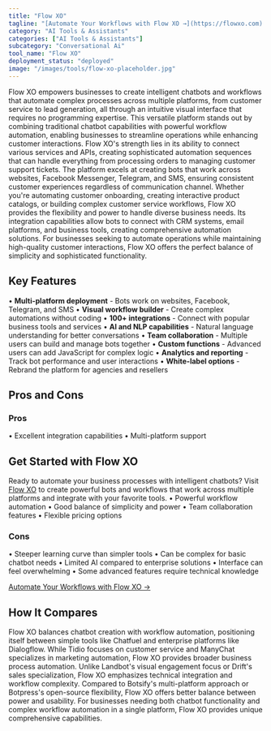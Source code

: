 ```yaml
---
title: "Flow XO"
tagline: "[Automate Your Workflows with Flow XO →](https://flowxo.com)..."
category: "AI Tools & Assistants"
categories: ["AI Tools & Assistants"]
subcategory: "Conversational Ai"
tool_name: "Flow XO"
deployment_status: "deployed"
image: "/images/tools/flow-xo-placeholder.jpg"
---
```

Flow XO empowers businesses to create intelligent chatbots and workflows that automate complex processes across multiple platforms, from customer service to lead generation, all through an intuitive visual interface that requires no programming expertise. This versatile platform stands out by combining traditional chatbot capabilities with powerful workflow automation, enabling businesses to streamline operations while enhancing customer interactions. Flow XO's strength lies in its ability to connect various services and APIs, creating sophisticated automation sequences that can handle everything from processing orders to managing customer support tickets. The platform excels at creating bots that work across websites, Facebook Messenger, Telegram, and SMS, ensuring consistent customer experiences regardless of communication channel. Whether you're automating customer onboarding, creating interactive product catalogs, or building complex customer service workflows, Flow XO provides the flexibility and power to handle diverse business needs. Its integration capabilities allow bots to connect with CRM systems, email platforms, and business tools, creating comprehensive automation solutions. For businesses seeking to automate operations while maintaining high-quality customer interactions, Flow XO offers the perfect balance of simplicity and sophisticated functionality.

## Key Features

• **Multi-platform deployment** - Bots work on websites, Facebook, Telegram, and SMS
• **Visual workflow builder** - Create complex automations without coding
• **100+ integrations** - Connect with popular business tools and services
• **AI and NLP capabilities** - Natural language understanding for better conversations
• **Team collaboration** - Multiple users can build and manage bots together
• **Custom functions** - Advanced users can add JavaScript for complex logic
• **Analytics and reporting** - Track bot performance and user interactions
• **White-label options** - Rebrand the platform for agencies and resellers

## Pros and Cons

### Pros
• Excellent integration capabilities
• Multi-platform support

## Get Started with Flow XO

Ready to automate your business processes with intelligent chatbots? Visit [Flow XO](https://flowxo.com) to create powerful bots and workflows that work across multiple platforms and integrate with your favorite tools.
• Powerful workflow automation
• Good balance of simplicity and power
• Team collaboration features
• Flexible pricing options

### Cons
• Steeper learning curve than simpler tools
• Can be complex for basic chatbot needs
• Limited AI compared to enterprise solutions
• Interface can feel overwhelming
• Some advanced features require technical knowledge

[Automate Your Workflows with Flow XO →](https://flowxo.com)

## How It Compares

Flow XO balances chatbot creation with workflow automation, positioning itself between simple tools like Chatfuel and enterprise platforms like Dialogflow. While Tidio focuses on customer service and ManyChat specializes in marketing automation, Flow XO provides broader business process automation. Unlike Landbot's visual engagement focus or Drift's sales specialization, Flow XO emphasizes technical integration and workflow complexity. Compared to Botsify's multi-platform approach or Botpress's open-source flexibility, Flow XO offers better balance between power and usability. For businesses needing both chatbot functionality and complex workflow automation in a single platform, Flow XO provides unique comprehensive capabilities.